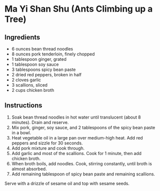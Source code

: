 # Ma Yi Shan Shu (Ants Climbing up a Tree)

## Ingredients

- 6 ounces bean thread noodles
- 8 ounces pork tenderloin, finely chopped
- 1 tablespoon ginger, grated
- 1 tablespoon soy sauce
- 3 tablespoons spicy bean paste
- 2 dried red peppers, broken in half
- 2 cloves garlic
- 3 scallions, sliced
- 2 cups chicken broth

## Instructions

1. Soak bean thread noodles in hot water until translucent (about 8 minutes). Drain and reserve.
2. Mix pork, ginger, soy sauce, and 2 tablespoons of the spicy bean paste in a bowl.
3. Heat vegetable oil in a large pan over medium-high heat. Add red peppers and sizzle for 30 seconds.
4. Add pork mixture and cook through.
5. Add garlic and most of the scallions. Cook for 1 minute, then add chicken broth.
6. When broth boils, add noodles. Cook, stirring constantly, until broth is almost absorbed.
7. Add remaining tablespoon of spicy bean paste and remaining scallions.

Serve with a drizzle of sesame oil and top with sesame seeds.
